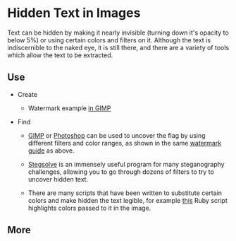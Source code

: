 # Hidden Text in Images

Text can be hidden by making it nearly invisible (turning down it's opacity to below 5%) or using certain colors and filters on it.  Although the text is indiscernible to the naked eye, it is still there, and there are a variety of tools which allow the text to be extracted.

## Use

* Create

	* Watermark example [in GIMP](http://www.wikihow.com/Create-Hidden-Watermarks-in-GIMP)

* Find

	* [GIMP](http://www.gimp.org/) or [Photoshop](http://www.photoshop.com/) can be used to uncover the flag by using different filters and color ranges, as shown in the same [watermark guide](http://www.wikihow.com/Create-Hidden-Watermarks-in-GIMP) as above.

	* [Stegsolve](https://www.wechall.net/forum/show/thread/527/Stegsolve_1.3/page-1) is an immensely useful program for many steganography challenges, allowing you to go through dozens of filters to try to uncover hidden text.

	* There are many scripts that have been written to substitute certain colors and make hidden the text legible, for example [this](http://pastebin.com/46VmzrRU) Ruby script highlights colors passed to it in the image.

## More


